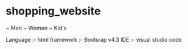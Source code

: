 # shopping_website

~ Men
~ Women
~ Kid's

Language :- html
framework :- Bootsrap v4.3
IDE :- visual studio code
